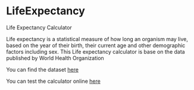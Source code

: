 # LifeExpectancy
Life Expectancy Calculator

Life expectancy is a statistical measure of how long an organism may live, based on the year of their birth, their current age and other demographic factors including sex.
This Life expectancy calculator is base on the data published by World Health Organization

You can find the dataset [here](http://apps.who.int/gho/data/node.main.688?lang=en)

You can test the calculator online [here](https://greymemory.shinyapps.io/LifeExpectancy/)
